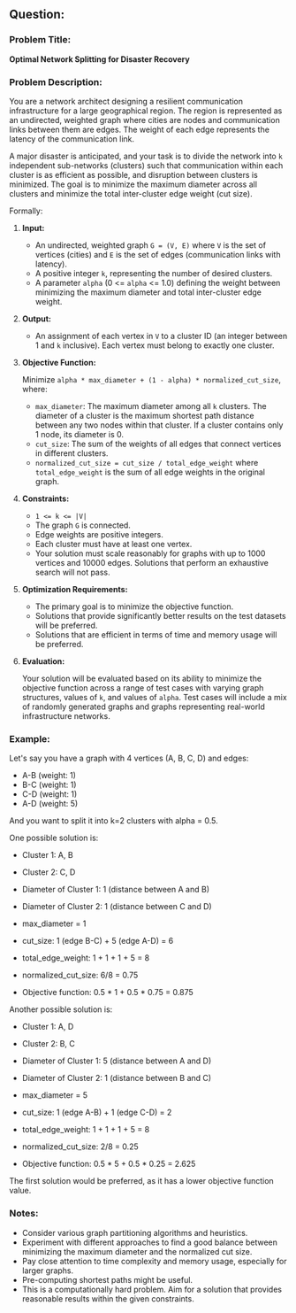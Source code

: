 ## Question:

### Problem Title:

**Optimal Network Splitting for Disaster Recovery**

### Problem Description:

You are a network architect designing a resilient communication infrastructure for a large geographical region. The region is represented as an undirected, weighted graph where cities are nodes and communication links between them are edges. The weight of each edge represents the latency of the communication link.

A major disaster is anticipated, and your task is to divide the network into `k` independent sub-networks (clusters) such that communication within each cluster is as efficient as possible, and disruption between clusters is minimized. The goal is to minimize the maximum diameter across all clusters and minimize the total inter-cluster edge weight (cut size).

Formally:

1.  **Input:**
    *   An undirected, weighted graph `G = (V, E)` where `V` is the set of vertices (cities) and `E` is the set of edges (communication links with latency).
    *   A positive integer `k`, representing the number of desired clusters.
    *   A parameter `alpha` (0 <= `alpha` <= 1.0) defining the weight between minimizing the maximum diameter and total inter-cluster edge weight.

2.  **Output:**
    *   An assignment of each vertex in `V` to a cluster ID (an integer between 1 and `k` inclusive). Each vertex must belong to exactly one cluster.

3.  **Objective Function:**

    Minimize `alpha * max_diameter + (1 - alpha) * normalized_cut_size`, where:

    *   `max_diameter`: The maximum diameter among all `k` clusters. The diameter of a cluster is the maximum shortest path distance between any two nodes within that cluster. If a cluster contains only 1 node, its diameter is 0.
    *   `cut_size`:  The sum of the weights of all edges that connect vertices in different clusters.
    *   `normalized_cut_size = cut_size / total_edge_weight` where `total_edge_weight` is the sum of all edge weights in the original graph.

4.  **Constraints:**

    *   `1 <= k <= |V|`
    *   The graph `G` is connected.
    *   Edge weights are positive integers.
    *   Each cluster must have at least one vertex.
    *   Your solution must scale reasonably for graphs with up to 1000 vertices and 10000 edges.  Solutions that perform an exhaustive search will not pass.

5.  **Optimization Requirements:**

    *   The primary goal is to minimize the objective function.
    *   Solutions that provide significantly better results on the test datasets will be preferred.
    *   Solutions that are efficient in terms of time and memory usage will be preferred.

6.  **Evaluation:**

    Your solution will be evaluated based on its ability to minimize the objective function across a range of test cases with varying graph structures, values of `k`, and values of `alpha`. Test cases will include a mix of randomly generated graphs and graphs representing real-world infrastructure networks.

### Example:

Let's say you have a graph with 4 vertices (A, B, C, D) and edges:

*   A-B (weight: 1)
*   B-C (weight: 1)
*   C-D (weight: 1)
*   A-D (weight: 5)

And you want to split it into k=2 clusters with alpha = 0.5.

One possible solution is:

*   Cluster 1: A, B
*   Cluster 2: C, D

*   Diameter of Cluster 1: 1 (distance between A and B)
*   Diameter of Cluster 2: 1 (distance between C and D)
*   max_diameter = 1

*   cut_size: 1 (edge B-C) + 5 (edge A-D) = 6
*   total_edge_weight: 1 + 1 + 1 + 5 = 8
*   normalized_cut_size: 6/8 = 0.75

*   Objective function: 0.5 * 1 + 0.5 * 0.75 = 0.875

Another possible solution is:

*   Cluster 1: A, D
*   Cluster 2: B, C

*   Diameter of Cluster 1: 5 (distance between A and D)
*   Diameter of Cluster 2: 1 (distance between B and C)
*   max_diameter = 5

*   cut_size: 1 (edge A-B) + 1 (edge C-D) = 2
*   total_edge_weight: 1 + 1 + 1 + 5 = 8
*   normalized_cut_size: 2/8 = 0.25

*   Objective function: 0.5 * 5 + 0.5 * 0.25 = 2.625

The first solution would be preferred, as it has a lower objective function value.

### Notes:

*   Consider various graph partitioning algorithms and heuristics.
*   Experiment with different approaches to find a good balance between minimizing the maximum diameter and the normalized cut size.
*   Pay close attention to time complexity and memory usage, especially for larger graphs.
*   Pre-computing shortest paths might be useful.
*   This is a computationally hard problem. Aim for a solution that provides reasonable results within the given constraints.
